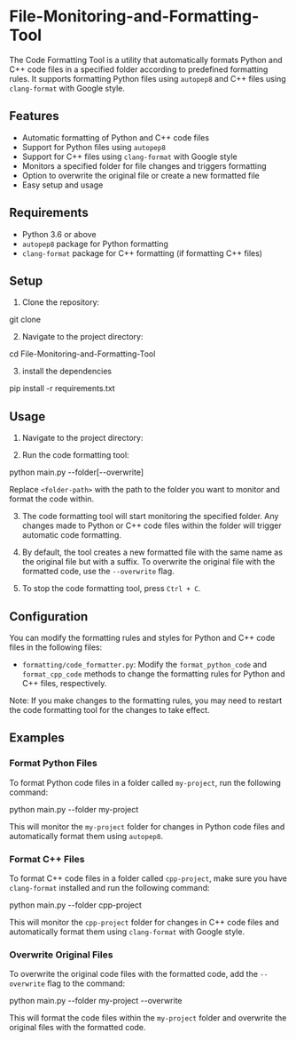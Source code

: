 # File-Monitoring-and-Formatting-Tool

The Code Formatting Tool is a utility that automatically formats Python and C++ code files in a specified folder according to predefined formatting rules. It supports formatting Python files using `autopep8` and C++ files using `clang-format` with Google style.

## Features

- Automatic formatting of Python and C++ code files
- Support for Python files using `autopep8`
- Support for C++ files using `clang-format` with Google style
- Monitors a specified folder for file changes and triggers formatting
- Option to overwrite the original file or create a new formatted file
- Easy setup and usage

## Requirements

- Python 3.6 or above
- `autopep8` package for Python formatting
- `clang-format` package for C++ formatting (if formatting C++ files)

## Setup

1. Clone the repository:

git clone <repository-url>


2. Navigate to the project directory:

cd File-Monitoring-and-Formatting-Tool

3. install the dependencies

pip install -r requirements.txt


## Usage

1. Navigate to the project directory:


2. Run the code formatting tool:

python main.py --folder<folder-path>[--overwrite]


Replace `<folder-path>` with the path to the folder you want to monitor and format the code within.

3. The code formatting tool will start monitoring the specified folder. Any changes made to Python or C++ code files within the folder will trigger automatic code formatting.

4. By default, the tool creates a new formatted file with the same name as the original file but with a suffix. To overwrite the original file with the formatted code, use the `--overwrite` flag.

5. To stop the code formatting tool, press `Ctrl + C`.

## Configuration

You can modify the formatting rules and styles for Python and C++ code files in the following files:

- `formatting/code_formatter.py`: Modify the `format_python_code` and `format_cpp_code` methods to change the formatting rules for Python and C++ files, respectively.

Note: If you make changes to the formatting rules, you may need to restart the code formatting tool for the changes to take effect.

## Examples

### Format Python Files

To format Python code files in a folder called `my-project`, run the following command:

python main.py --folder my-project


This will monitor the `my-project` folder for changes in Python code files and automatically format them using `autopep8`.

### Format C++ Files

To format C++ code files in a folder called `cpp-project`, make sure you have `clang-format` installed and run the following command:

python main.py --folder cpp-project


This will monitor the `cpp-project` folder for changes in C++ code files and automatically format them using `clang-format` with Google style.

### Overwrite Original Files

To overwrite the original code files with the formatted code, add the `--overwrite` flag to the command:

python main.py --folder my-project --overwrite


This will format the code files within the `my-project` folder and overwrite the original files with the formatted code.

